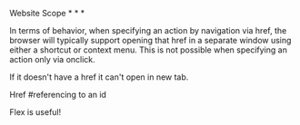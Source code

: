 Website Scope
*
*
*



In terms of behavior, when specifying an action by navigation via href, the browser will typically support opening that href in a separate window using either a shortcut or context menu. This is not possible when specifying an action only via onclick.

If it doesn't have a href it can't open in new tab.

Href #referencing to an id

Flex is useful! 

